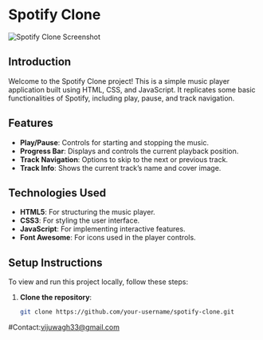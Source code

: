 # Spotify Clone

![Spotify Clone Screenshot](screenshot.png)

## Introduction
Welcome to the Spotify Clone project! This is a simple music player application built using HTML, CSS, and JavaScript. It replicates some basic functionalities of Spotify, including play, pause, and track navigation.

## Features
- **Play/Pause**: Controls for starting and stopping the music.
- **Progress Bar**: Displays and controls the current playback position.
- **Track Navigation**: Options to skip to the next or previous track.
- **Track Info**: Shows the current track’s name and cover image.

## Technologies Used
- **HTML5**: For structuring the music player.
- **CSS3**: For styling the user interface.
- **JavaScript**: For implementing interactive features.
- **Font Awesome**: For icons used in the player controls.

## Setup Instructions
To view and run this project locally, follow these steps:

1. **Clone the repository**:
   ```bash
   git clone https://github.com/your-username/spotify-clone.git

#Contact:vijuwagh33@gmail.com

